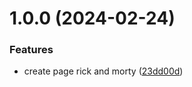 # 1.0.0 (2024-02-24)

### Features

- create page rick and morty ([23dd00d](https://github.com/SaraBermudez4/rick-and-morty-search/commit/23dd00d6046dd56c314d52f4459d8640d31f9676))
